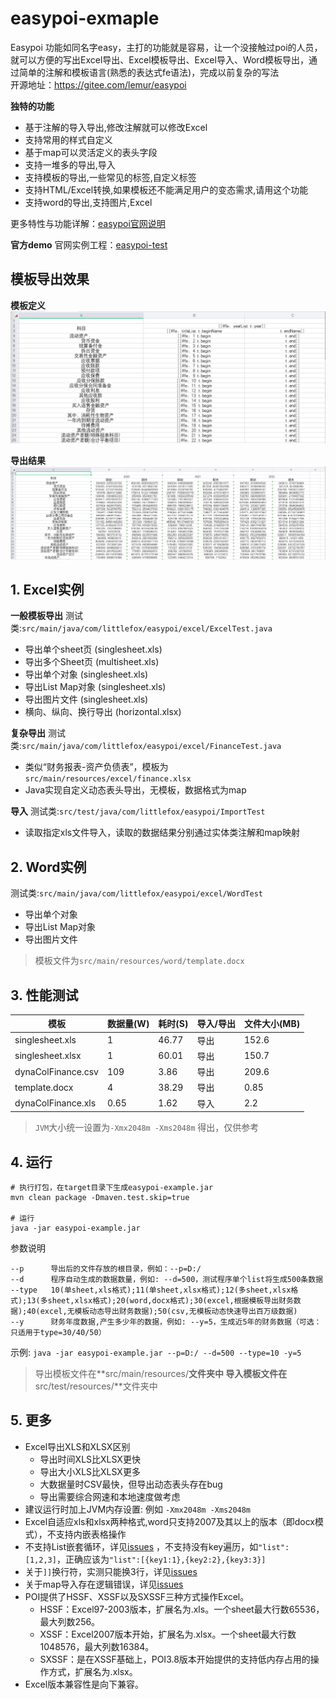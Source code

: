 # easypoi-exmaple

Easypoi 功能如同名字easy，主打的功能就是容易，让一个没接触过poi的人员，就可以方便的写出Excel导出、Excel模板导出、Excel导入、Word模板导出，通过简单的注解和模板语言(熟悉的表达式fe语法)，完成以前复杂的写法<br>
开源地址：https://gitee.com/lemur/easypoi

**独特的功能**

* 基于注解的导入导出,修改注解就可以修改Excel
* 支持常用的样式自定义
* 基于map可以灵活定义的表头字段
* 支持一堆多的导出,导入
* 支持模板的导出,一些常见的标签,自定义标签
* 支持HTML/Excel转换,如果模板还不能满足用户的变态需求,请用这个功能
* 支持word的导出,支持图片,Excel

更多特性与功能详解：[easypoi官网说明](http://doc.wupaas.com/docs/easypoi/easypoi-1c0u6ksp2r091)

**官方demo**
官网实例工程：[easypoi-test](https://gitee.com/lemur/easypoi-test)

##  模板导出效果

**模板定义**
![template](./img/finance_template.png)

**导出结果**
![result](./img/finance_result.png)


## 1. Excel实例
**一般模板导出**
测试类:`src/main/java/com/littlefox/easypoi/excel/ExcelTest.java`

- 导出单个sheet页 (singlesheet.xls)
- 导出多个Sheet页 (multisheet.xls)
- 导出单个对象 (singlesheet.xls)
- 导出List Map对象 (singlesheet.xls)
- 导出图片文件 (singlesheet.xls)
- 横向、纵向、换行导出 (horizontal.xlsx)

**复杂导出**
测试类:`src/main/java/com/littlefox/easypoi/excel/FinanceTest.java`

- 类似“财务报表-资产负债表”，模板为`src/main/resources/excel/finance.xlsx`
- Java实现自定义动态表头导出，无模板，数据格式为map

**导入**
测试类:`src/test/java/com/littlefox/easypoi/ImportTest`

- 读取指定xls文件导入，读取的数据结果分别通过实体类注解和map映射

## 2. Word实例
测试类:`src/main/java/com/littlefox/easypoi/excel/WordTest`
- 导出单个对象
- 导出List Map对象
- 导出图片文件

> 模板文件为`src/main/resources/word/template.docx`

## 3. 性能测试
|模板  | 数据量(W) |   耗时(S)   |  导入/导出  |文件大小(MB)|
| ----| ---- | ---- | ---- | ----|
|singlesheet.xls|1 |46.77 |导出| 152.6 |
|singlesheet.xlsx|1 |60.01 |导出| 150.7 |
| dynaColFinance.csv | 109       | 3.86    | 导出      | 209.6    |
| template.docx      | 4         | 38.29   | 导出      | 0.85     |
| dynaColFinance.xls | 0.65      | 1.62    | 导入      | 2.2      |

> `JVM`大小统一设置为`-Xmx2048m -Xms2048m` 得出，仅供参考

## 4. 运行
```shell
# 执行打包，在target目录下生成easypoi-example.jar
mvn clean package -Dmaven.test.skip=true

# 运行
java -jar easypoi-example.jar
```

参数说明
```shell
--p      导出后的文件存放的根目录，例如：--p=D:/
--d      程序自动生成的数据数量，例如: --d=500，测试程序单个list将生成500条数据
--type   10(单sheet,xls格式);11(单sheet,xlsx格式);12(多sheet,xlsx格式);13(多sheet,xlsx格式);20(word,docx格式);30(excel,根据模板导出财务数据);40(excel,无模板动态导出财务数据);50(csv,无模板动态快速导出百万级数据)
--y      财务年度数据,产生多少年的数据，例如: --y=5，生成近5年的财务数据（可选：只适用于type=30/40/50）
```

示例: `java -jar easypoi-example.jar --p=D:/ --d=500 --type=10 -y=5`

> 导出模板文件在**src/main/resources/**文件夹中
> 导入模板文件在**src/test/resources/**文件夹中

## 5. 更多
* Excel导出XLS和XLSX区别
    - 导出时间XLS比XLSX更快
    - 导出大小XLS比XLSX更多
    - 大数据量时CSV最快，但导出动态表头存在bug
    - 导出需要综合网速和本地速度做考虑
* 建议运行时加上JVM内存设置: 例如 `-Xmx2048m -Xms2048m`
* Excel自适应xls和xlsx两种格式,word只支持2007及其以上的版本（即docx模式），不支持内嵌表格操作
* 不支持List嵌套循环，详见[issues](https://gitee.com/lemur/easypoi/issues/IB120?from=project-issue) ，不支持没有key遍历，如`"list":[1,2,3]`，正确应该为`"list":[{key1:1},{key2:2},{key3:3}]`
* 关于`]]`换行符，实测只能换3行，详见[issues](https://gitee.com/lemur/easypoi/issues/I1FQRM?from=project-issue#note_2702976)
* 关于map导入存在逻辑错误，详见[issues](https://gitee.com/lemur/easypoi/issues/I1L3GI?from=project-issue)
* POI提供了HSSF、XSSF以及SXSSF三种方式操作Excel。
  - HSSF：Excel97-2003版本，扩展名为.xls。一个sheet最大行数65536，最大列数256。
  - XSSF：Excel2007版本开始，扩展名为.xlsx。一个sheet最大行数1048576，最大列数16384。
  - SXSSF：是在XSSF基础上，POI3.8版本开始提供的支持低内存占用的操作方式，扩展名为.xlsx。
* Excel版本兼容性是向下兼容。
